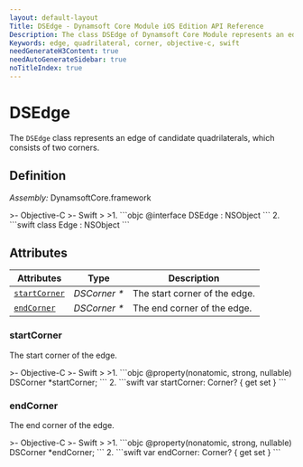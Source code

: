 ```yaml
---
layout: default-layout
Title: DSEdge - Dynamsoft Core Module iOS Edition API Reference
Description: The class DSEdge of Dynamsoft Core Module represents an edge of candidate quadrilaterals, which consists of two corners.
Keywords: edge, quadrilateral, corner, objective-c, swift
needGenerateH3Content: true
needAutoGenerateSidebar: true
noTitleIndex: true
---
```


# DSEdge

The `DSEdge` class represents an edge of candidate quadrilaterals, which consists of two corners.

## Definition

*Assembly:* DynamsoftCore.framework

<div class="sample-code-prefix"></div>
>- Objective-C
>- Swift
>
>1. 
```objc
@interface DSEdge : NSObject
```
2. 
```swift
class Edge : NSObject
```

## Attributes

| Attributes | Type | Description |
| ---------- | ---- | ----------- |
| [`startCorner`](#startcorner) | *DSCorner \** | The start corner of the edge. |
| [`endCorner`](#endcorner) | *DSCorner \** | The end corner of the edge. |

### startCorner

The start corner of the edge.

<div class="sample-code-prefix"></div>
>- Objective-C
>- Swift
>
>1. 
```objc
@property(nonatomic, strong, nullable) DSCorner *startCorner;
```
2. 
```swift
var startCorner: Corner? { get set }
```

### endCorner

The end corner of the edge.

<div class="sample-code-prefix"></div>
>- Objective-C
>- Swift
>
>1. 
```objc
@property(nonatomic, strong, nullable) DSCorner *endCorner;
```
2. 
```swift
var endCorner: Corner? { get set }
```
